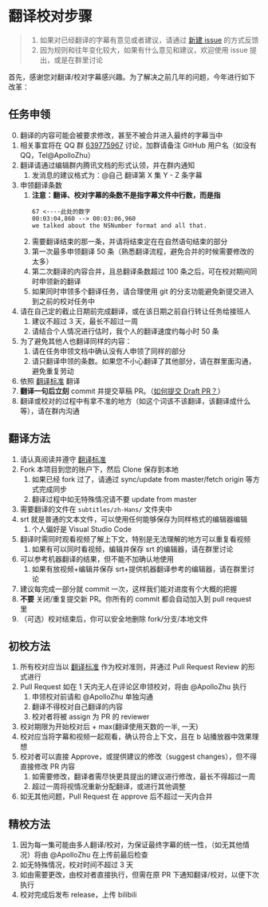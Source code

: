 # 翻译校对步骤

> 1. 如果对已经翻译的字幕有意见或者建议，请通过 [新建 issue](https://github.com/Apollonyan/CS193p-Developing-Apps-for-iOS-Spring-2020/issues/new) 的方式反馈
> 2. 因为规则和往年变化较大，如果有什么意见和建议，欢迎使用 issue 提出，或是在群里讨论

首先，感谢您对翻译/校对字幕感兴趣。为了解决之前几年的问题，今年进行如下改革：

## 任务申领

0. 翻译的内容可能会被要求修改，甚至不被合并进入最终的字幕当中
1. 相关事宜将在 QQ 群 [639775967](https://qm.qq.com/cgi-bin/qm/qr?k=bbFbbt0CNs8lp5KegWf5dNMBiuYskt3v&authKey=SSRNAQTcd8lKGJb6bfx+LUz6tTZgaIZTO65ftpmSq7Kh0aN+ooLt2xUaFQML4rxX&noverify=0) 讨论，加群请备注 GitHub 用户名（如没有 QQ，Tel@ApolloZhu）
2. 翻译请通过编辑群内腾讯文档的形式认领，并在群内通知
    1. 发消息的建议格式为：@自己 翻译第 X 集 Y - Z 条字幕
3. 申领翻译条数
    1. **注意：翻译、校对字幕的条数不是指字幕文件中行数，而是指**
        ```
        67 <----此处的数字
        00:03:04,860 --> 00:03:06,960
        we talked about the NSNumber format and all that.
        ```
    2. 需要翻译结束的那一条，并请将结束定在在自然语句结束的部分
    3. 第一次最多申领翻译 50 条（熟悉翻译流程，避免合并的时候需要修改的太多）
    4. 第二次翻译的内容合并，且总翻译条数超过 100 条之后，可在校对期间同时申领新的翻译
    5. 如果同时申领多个翻译任务，请合理使用 git 的分支功能避免新提交进入到之前的校对任务中
4. 请在自己定的截止日期前完成翻译，或在该日期之前自行转让任务给接班人
    1. 建议不超过 3 天，最长不超过一周
    2. 请结合个人情况进行估时，我个人的翻译速度约每小时 50 条
5. 为了避免其他人也翻译同样的内容：
    1. 请在任务申领文档中确认没有人申领了同样的部分
    2. 请只翻译申领的条数。如果您不小心翻译了其他部分，请在群里面沟通，避免重复劳动
6. 依照 [翻译标准](https://github.com/Apollonyan/CS193p-Developing-Apps-for-iOS-Spring-2020/blob/master/translation-style-guide.md) 翻译
7. **翻译一句后立刻** commit 并提交草稿 PR。（[如何提交 Draft PR？](https://github.blog/2019-02-14-introducing-draft-pull-requests/)）
8. 翻译或校对的过程中有拿不准的地方（如这个词该不该翻译，该翻译成什么等），请在群内沟通

## 翻译方法

1. 请认真阅读并遵守 [翻译标准](./translation-style-guide.md)
2. Fork 本项目到您的账户下，然后 Clone 保存到本地
    1. 如果已经 fork 过了，请通过 sync/update from master/fetch origin 等方式完成同步
    2. 翻译过程中如无特殊情况请不要 update from master
3. 需要翻译的文件在 `subtitles/zh-Hans/` 文件夹中
4. srt 就是普通的文本文件，可以使用任何能够保存为同样格式的编辑器编辑
    1. 个人偏好是 Visual Studio Code
5. 翻译时需同时观看视频了解上下文，特别是无法理解的地方可以重复看视频
    1. 如果有可以同时看视频，编辑并保存 srt 的编辑器，请在群里讨论
6. 可以参考机器翻译的结果，但不能不加确认地使用
    1. 如果有放视频+编辑并保存 srt+提供机器翻译参考的编辑器，请在群里讨论
7. 建议每完成一部分就 commit 一次，这样我们能对进度有个大概的把握
8. **不要** 关闭/重复提交新 PR。你所有的 commit 都会自动加入到 pull request 里
9. （可选）校对结束后，你可以安全地删除 fork/分支/本地文件

## 初校方法

1. 所有校对应当以 [翻译标准](./translation-style-guide.md) 作为校对准则，并通过 Pull Request Review 的形式进行
2. Pull Request 如在 1 天内无人在评论区申领校对，将由 @ApolloZhu 执行
    1. 申领校对前请和 @ApolloZhu 单独沟通
    2. 翻译不得校对自己翻译的内容
    3. 校对者将被 assign 为 PR 的 reviewer
3. 校对期限为开始校对后 + max(翻译使用天数的一半, 一天)
4. 校对应当将字幕和视频一起观看，确认符合上下文，且在 b 站播放器中效果理想
5. 校对者可以直接 Approve，或提供建议的修改（suggest changes），但不得直接修改 PR 内容
    1. 如需要修改，翻译者需尽快更具提出的建议进行修改，最长不得超过一周
    2. 超过一周将视情况重新分配翻译，或进行其他调整
6. 如无其他问题，Pull Request 在 approve 后不超过一天内合并

## 精校方法

1. 因为每一集可能由多人翻译/校对，为保证最终字幕的统一性，（如无其他情况）将由 @ApolloZhu 在上传前最后检查
2. 如无特殊情况，校对时间不超过 3 天
3. 如由需要更改，由校对者直接执行，但需在原 PR 下通知翻译/校对，以便下次执行
4. 校对完成后发布 release，上传 bilibili
